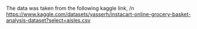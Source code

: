 
The data was taken from the following kaggle link, 
/n https://www.kaggle.com/datasets/yasserh/instacart-online-grocery-basket-analysis-dataset?select=aisles.csv

